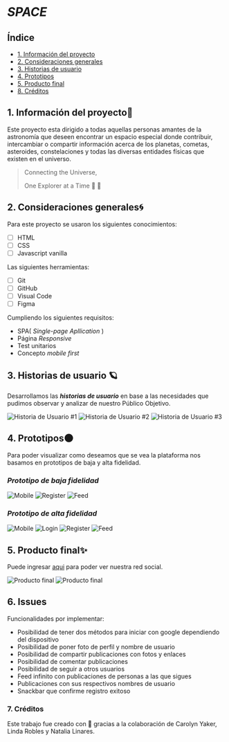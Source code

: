 # _SPACE_


## Índice

* [1. Información del proyecto](#1-información-del-proyecto)
* [2. Consideraciones generales](#2-consideraciones-generales)
* [3. Historias de usuario](#3-historias-de-usuario)
* [4. Prototipos](#4-prototipos)
* [5. Producto final](#5-producto-final)
* [8. Créditos](#8-créditos)

## 1. Información del proyecto🌠
Este proyecto esta dirigido a todas aquellas personas amantes de la astronomía que deseen encontrar un espacio especial donde contribuir, intercambiar o compartir información acerca de los planetas, cometas, asteroides, constelaciones y todas las diversas entidades físicas que existen en el universo.

> Connecting the Universe,
>
> One Explorer at a Time
>🔭 🌠

## 2. Consideraciones generales🌀
Para este proyecto se usaron los siguientes conocimientos:

- [ ] HTML
- [ ] CSS
- [ ] Javascript vanilla

Las siguientes herramientas:

- [ ] Git
- [ ] GitHub
- [ ] Visual Code
- [ ] Figma

Cumpliendo los siguientes requisitos:
* SPA( _Single-page Apllication_ )
* Página _Responsive_
* Test unitarios
* Concepto _mobile first_

## 3. Historias de usuario 🪐
Desarrollamos las **_historias de usuario_** en base a las necesidades que pudimos observar y analizar de nuestro Público Objetivo.

![Historia de Usuario #1](src/picture/HU1.png)
![Historia de Usuario #2](src/picture/HU2.png)
![Historia de Usuario #3](src/picture/HU3.png)

## 4. Prototipos🌑
Para poder visualizar como deseamos que se vea la plataforma nos basamos en prototipos de baja y alta fidelidad.

### _Prototipo de baja fidelidad_

![Mobile](src/picture/prototipo_bf_mobile.png)
![Register](<src/picture/Desktop Register.png>)
![Feed](<src/picture/Desktop  Muro.png>)


### _Prototipo de alta fidelidad_

![Mobile](src/picture/prototipo_af_mobile.png)
![Login](<src/picture/Desktop  Login.png>)
![Register](<src/picture/Desktop  Register.png>)
![Feed](<src/picture/Desktop  Feed.png>)

## 5. Producto final✨
Puede ingresar [aqui](https://space-the-social-network.netlify.app/) para poder ver nuestra red social.

![Producto final](src/picture/mock1.jpg)
![Producto final](src/picture/mock2.jpg)

## 6. Issues
Funcionalidades por implementar:

* Posibilidad de tener dos métodos para iniciar con google dependiendo del dispositivo
* Posibilidad de poner foto de perfil y nombre de usuario
* Posibilidad de compartir publicaciones con fotos y enlaces
* Posibilidad de comentar publicaciones
* Posibilidad de seguir a otros usuarios
* Feed infinito con publicaciones de personas a las que sigues
* Publicaciones con sus respectivos nombres de usuario
* Snackbar que confirme registro exitoso

### 7. Créditos
Este trabajo fue creado con 💛 gracias a la colaboración de Carolyn Yaker, Linda Robles y Natalia Linares.